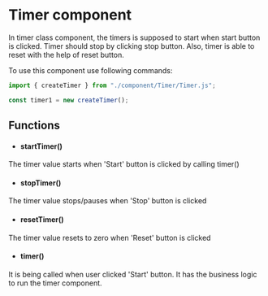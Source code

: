 # Timer component

In timer class component, the timers is supposed to start when start button is clicked. Timer should stop by clicking stop button. Also, timer is able to reset with the help of reset button.

To use this component use following commands:
```javascript
import { createTimer } from "./component/Timer/Timer.js";

const timer1 = new createTimer();
````



## Functions
- #### startTimer()
The timer value starts when 'Start' button is clicked by calling timer()

- #### stopTimer()
The timer value stops/pauses when 'Stop' button is clicked 

- #### resetTimer()
The timer value resets to zero when 'Reset' button is clicked  

- #### timer()
It is being called when user clicked 'Start' button. It has the business logic to run the timer component. 
